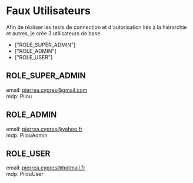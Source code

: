 # Faux Utilisateurs

 Afin de réaliser les tests de connection et d'autorisation liés à la hiérarchie et autres, je crée 3 utilisateurs de base.  

* ["ROLE_SUPER_ADMIN"]
* ["ROLE_ADMIN"]
* ["ROLE_USER"]

## ROLE_SUPER_ADMIN

email: pierrea.cypres@gmail.com  
mdp: Pilou

## ROLE_ADMIN

email: pierrea.cypres@yahoo.fr  
mdp: PilouAdmin

## ROLE_USER

email: pierrea.cypres@hotmail.fr  
mdp: PilouUser